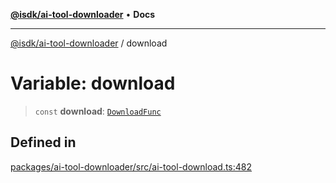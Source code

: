 [**@isdk/ai-tool-downloader**](../README.md) • **Docs**

***

[@isdk/ai-tool-downloader](../globals.md) / download

# Variable: download

> `const` **download**: [`DownloadFunc`](../classes/DownloadFunc.md)

## Defined in

[packages/ai-tool-downloader/src/ai-tool-download.ts:482](https://github.com/isdk/ai-tool-download.js/blob/1180561ce090d8a20a34e4d599228106f8c15a5b/src/ai-tool-download.ts#L482)

